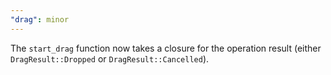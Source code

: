 ```yaml
---
"drag": minor
---
```


The `start_drag` function now takes a closure for the operation result (either `DragResult::Dropped` or `DragResult::Cancelled`).
